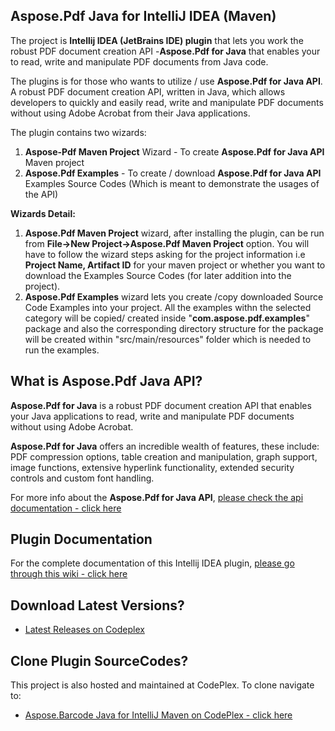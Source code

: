 ﻿## Aspose.Pdf Java for IntelliJ IDEA (Maven)
 
The project is **Intellij IDEA (JetBrains IDE) plugin**  that lets you work the robust PDF document creation API -**Aspose.Pdf for Java** that enables your to read, write and manipulate PDF documents from Java code.

The plugins is for those who wants to utilize / use **Aspose.Pdf for Java API**. A robust PDF document creation API, written in Java, which allows developers to quickly and easily read, write and manipulate PDF documents without using Adobe Acrobat from their Java applications.

The plugin contains two wizards:

1.  **Aspose-Pdf Maven Project** Wizard - To create **Aspose.Pdf for Java API** Maven project
2.  **Aspose.Pdf Examples** - To create / download **Aspose.Pdf for Java API** Examples Source Codes (Which is meant to demonstrate the usages of the API)

**Wizards Detail:**

1.  **Aspose.Pdf Maven Project** wizard, after installing the plugin, can be run from **File->New Project->Aspose.Pdf Maven Project** option. You will have to follow the wizard steps asking for the project information i.e **Project Name, Artifact ID** for your maven project or whether you want to download the Examples Source Codes (for later addition into the project).
2.  **Aspose.Pdf Examples** wizard lets you create /copy downloaded Source Code Examples into your project. All the examples withn the selected category will be copied/ created inside "**com.aspose.pdf.examples**" package and also the corresponding directory structure for the package will be created within "src/main/resources" folder which is needed to run the examples.

## What is Aspose.Pdf Java API?

**Aspose.Pdf for Java** is a robust PDF document creation API that enables your Java applications to read, write and manipulate PDF documents without using Adobe Acrobat.

**Aspose.Pdf for Java** offers an incredible wealth of features, these include: PDF compression options, table creation and manipulation, graph support, image functions, extensive hyperlink functionality, extended security controls and custom font handling.

For more info about the **Aspose.Pdf for Java API**, [please check the api documentation - click here](http://goo.gl/bfok4I)

## Plugin Documentation

For the complete documentation of this Intellij IDEA plugin, [please go through this wiki - click here](http://goo.gl/cae4NH)

## Download Latest Versions?


* [Latest Releases on Codeplex](https://asposebarcodejavaintellij.codeplex.com/releases/view/617769)


## Clone Plugin SourceCodes?


This project is also hosted and maintained at CodePlex. To clone navigate to: 


* [Aspose.Barcode Java for IntelliJ Maven on CodePlex - click here](https://asposebarcodejavaintellij.codeplex.com/SourceControl/latest)
